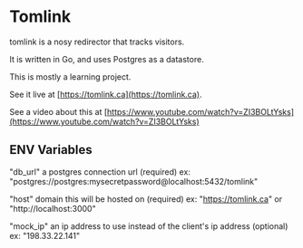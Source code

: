 # Tomlink

tomlink is a nosy redirector that tracks visitors.

It is written in Go, and uses Postgres as a datastore.

This is mostly a learning project.

See it live at [https://tomlink.ca](https://tomlink.ca).

See a video about this at [https://www.youtube.com/watch?v=ZI3BOLtYsks](https://www.youtube.com/watch?v=ZI3BOLtYsks)

## ENV Variables

"db_url" a postgres connection url (required)
ex: "postgres://postgres:mysecretpassword@localhost:5432/tomlink"

"host" domain this will be hosted on (required)
ex: "https://tomlink.ca" or "http://localhost:3000"

"mock_ip" an ip address to use instead of the client's ip address (optional)
ex: "198.33.22.141"
